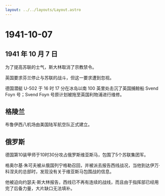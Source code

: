 ```yaml
---
layout: ../../layouts/Layout.astro
---
```


# 1941-10-07

## 1941 年 10 月 7 日

为了提高苏联的士气，斯大林取消了宗教禁令。

英国要求芬兰停止与苏联的战斗，但这一要求遭到忽视。

德国潜艇 U-502 于 16 时 17 分在冰岛以南 100 英里处击沉了英国捕鲸船 Svend
Foyn 号；Svend Foyn 号原计划被拖至英国利物浦进行维修。

## 格陵兰

布鲁伊西八机场由美国陆军航空队正式建立。

## 俄罗斯

德国第10装甲师于10时30分攻占俄罗斯维亚斯马，包围了5个苏联集团军。

格奥尔基·朱可夫被从俄国列宁格勒召回，并被派去报告西线战况，当他到达伊万·科涅夫的总部时，发现没有关于维亚斯马包围战的信息。

他被迫向约瑟夫·斯大林报告，西线已不再有连续的战线，而且由于指挥部已经用完了后备力量，大片缺口无法填补。